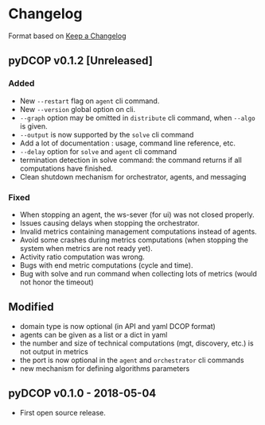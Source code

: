 Changelog
=========

Format based on [Keep a Changelog](http://keepachangelog.com/en/1.0.0/)

pyDCOP v0.1.2 [Unreleased]
--------------------------

### Added
- New `--restart` flag on `agent` cli command.
- New `--version` global option on cli.
- `--graph` option may be omitted in `distribute` cli command, when `--algo`
 is given.
- `--output` is now supported by the `solve` cli command 
- Add a lot of documentation : usage, command line reference, etc. 
- `--delay` option for `solve` and `agent` cli command 
- termination detection in solve command: the command returns if all 
  computations have finished.
- Clean shutdown mechanism for orchestrator, agents, and messaging   

### Fixed
- When stopping an agent, the ws-sever (for ui) was not closed properly.
- Issues causing delays when stopping the orchestrator.
- Invalid metrics containing management computations instead of agents.
- Avoid some crashes during metrics computations (when stopping the system 
  when metrics are not ready yet).
- Activity ratio computation was wrong.
- Bugs with end metric computations (cycle and time).
- Bug with solve and run command when collecting lots of metrics (would 
  not honor the timeout)   

## Modified
- domain type is now optional (in API and yaml DCOP format)
- agents can be given as a list or a dict in yaml
- the number and size of technical computations (mgt, discovery, etc.)  is not 
  output in metrics
- the port is now optional in the `agent`  and `orchestrator` cli commands 
- new mechanism for defining algorithms parameters   

pyDCOP v0.1.0 - 2018-05-04
--------------------------

- First open source release.